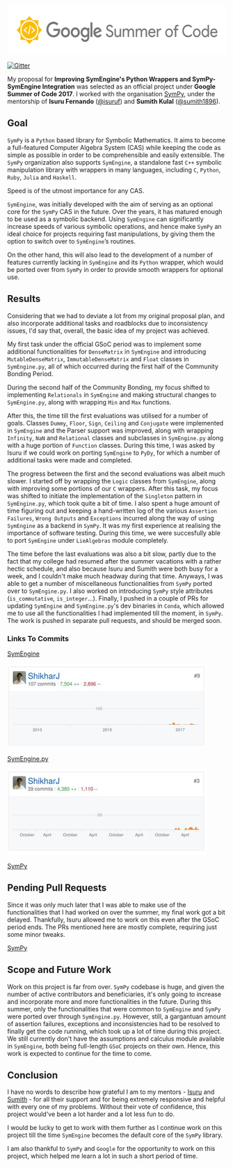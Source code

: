 <p align="center">
  <img width="556" height="112" src="https://github.com/ShikharJ/GSoC-2017-Work-Report/blob/master/src/gsoc.png">
</p>

[![Gitter](https://badges.gitter.im/Join%20Chat.svg)](https://gitter.im/sympy/symengine?utm_source=badge&utm_medium=badge&utm_campaign=pr-badge&utm_content=badge)

My proposal for **Improving SymEngine's Python Wrappers and SymPy-SymEngine Integration** was selected as an official project under **Google Summer of Code 2017**. I worked with the organisation [SymPy](https://github.com/SymPy/), under the mentorship of **Isuru Fernando** ([@isuruf](https://github.com/isuruf)) and **Sumith Kulal** ([@sumith1896](https://github.com/sumith1896)).

## Goal

`SymPy` is a `Python` based library for Symbolic Mathematics. It aims to become a full-featured Computer Algebra System (CAS) while keeping the code as simple as possible in order to be comprehensible and easily extensible.
The `SymPy` organization also supports `SymEngine`, a standalone fast `C++` symbolic manipulation library with wrappers in many languages, including `C`, `Python`, `Ruby`, `Julia` and `Haskell`.

Speed is of the utmost importance for any CAS.

`SymEngine`, was initially developed with the aim of serving as an optional core for the `SymPy` CAS in the future. Over the years, it has matured enough to be used as a symbolic backend. Using `SymEngine` can significantly increase speeds of various symbolic operations, and hence make `SymPy` an ideal choice for projects requiring fast manipulations, by giving them the option to switch over to `SymEngine`’s routines.

On the other hand, this will also lead to the development of a number of features currently lacking in `SymEngine` and its `Python` wrapper, which would be ported over from `SymPy` in order to provide smooth wrappers for optional use.

## Results

Considering that we had to deviate a lot from my original proposal plan, and also incorporate additional tasks and roadblocks due to inconsistency issues, I'd say that, overall, the basic idea of my project was achieved.

My first task under the official GSoC period was to implement some additional functionalities for `DenseMatrix` in `SymEngine` and introducing `MutableDenseMatrix`, `ImmutableDenseMatrix` and `Float` classes in `SymEngine.py`, all of which occurred during the first half of the Community Bonding Period.

During the second half of the Community Bonding, my focus shifted to implementing `Relationals` in `SymEngine` and making structural changes to `SymEngine.py`, along with wrapping `Min` and `Max` functions.

After this, the time till the first evaluations was utilised for a number of goals. Classes `Dummy`, `Floor`, `Sign`, `Ceiling` and `Conjugate` were implemented in `SymEngine` and the Parser support was improved, along with wrapping `Infinity`, `NaN` and `Relational` classes  and subclasses in `SymEngine.py` along with a huge portion of `Function` classes. During this time, I was asked by Isuru if we could work on porting `SymEngine` to `PyDy`, for which a number of additional tasks were made and completed.

The progress between the first and the second evaluations was albeit much slower. I started off by wrapping the `Logic` classes from `SymEngine`, along with improving some portions of our `C` wrappers. After this task, my focus was shifted to initiate the implementation of the `Singleton` pattern in `SymEngine.py`, which took quite a bit of time. I also spent a huge amount of time figuring out and keeping a hand-written log of the various `Assertion Failures`, `Wrong Outputs` and `Exceptions` incurred along the way of using `SymEngine` as a backend in `SymPy`. It was my first experience at realising the importance of software testing. During this time, we were succesfully able to port `SymEngine` under `LieAlgebras` module completely.

The time before the last evaluations was also a bit slow, partly due to the fact that my college had resumed after the summer vacations with a rather hectic schedule, and also because Isuru and Sumith were both busy for a week, and I couldn't make much headway during that time. Anyways, I was able to get a number of miscellaneous functionalities from `SymPy` ported over to `SymEngine.py`. I also worked on introducing `SymPy` style attributes (`is_commutative`, `is_integer`...). Finally, I pushed in a couple of PRs for updating `SymEngine` and `SymEngine.py`'s dev binaries in `Conda`, which allowed me to use all the functionalities I had implemented till the moment, in `SymPy`. The work is pushed in separate pull requests, and should be merged soon.

### Links To Commits

[SymEngine](https://github.com/symengine/symengine/commits?author=shikharj)

<p align="left">
  <img width="458" height="193" src="https://github.com/ShikharJ/GSoC-2017-Work-Report/blob/master/src/SymEngine.jpg">
</p>

[SymEngine.py](https://github.com/symengine/symengine.py/commits?author=shikharj)

<p align="left">
  <img width="459" height="198" src="https://github.com/ShikharJ/GSoC-2017-Work-Report/blob/master/src/SymEnginepy.jpg">
</p>

[SymPy](https://github.com/sympy/sympy/commits?author=shikharj)

## Pending Pull Requests

Since it was only much later that I was able to make use of the functionalities that I had worked on over the summer, my final work got a bit delayed. Thankfully, Isuru allowed me to work on this even after the GSoC period ends. The PRs mentioned here are mostly complete, requiring just some minor tweaks.

[SymPy](https://github.com/sympy/sympy/pulls/ShikharJ)


## Scope and Future Work

Work on this project is far from over. `SymPy` codebase is huge, and given the number of active contributors and beneficiaries, it's only going to increase and incorporate more and more functionalities in the future. During this summer, only the functionalities that were common to `SymEngine` and `SymPy` were ported over through `SymEngine.py`. However, still, a gargantuan amount of assertion failures, exceptions and inconsistencies had to be resolved to finally get the code running, which took up a lot of time during this project. We still currently don't have the assumptions and calculus module available in `SymEngine`, both being full-length `GSoC` projects on their own. Hence, this work is expected to continue for the time to come.

## Conclusion

I have no words to describe how grateful I am to my mentors - [Isuru](https://github.com/isuruf) and [Sumith](https://github.com/Sumith1896) - for all their support and for being extremely responsive and helpful with every one of my problems. Without their vote of confidence, this project would've been a lot harder and a lot less fun to do.

I would be lucky to get to work with them further as I continue work on this project till the time `SymEngine` becomes the default core of the `SymPy` library.

I am also thankful to `SymPy` and `Google` for the opportunity to work on this project, which helped me learn a lot in such a short period of time.
